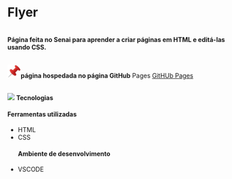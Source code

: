 <h1>Flyer</h1>

<br>**Página feita no Senai para aprender a criar páginas em HTML e editá-las usando CSS.**

<br> <img src="https://github.com/Miguel1DM/Cartao-de-visitas/blob/main/img/alfinete.png" width = "30px"/>**página hospedada no página GitHub** Pages [GitHUb Pages](https://miguel1dm.github.io/Folder/)

<br> <img src="https://github.com/Miguel1DM/Folder/blob/main/img/ferramenta.png" width = "30px"/> **Tecnologias**
<br> <h4>Ferramentas utilizadas</h4>
* HTML
* CSS
<br><h4>Ambiente de desenvolvimento</h4>
* VSCODE
  







  




